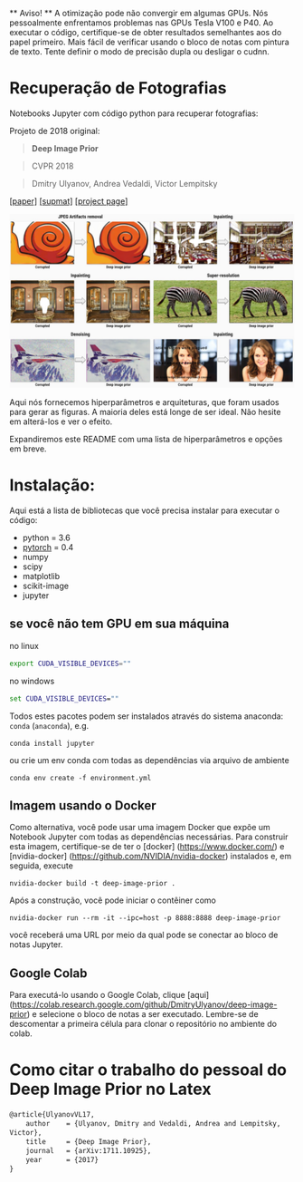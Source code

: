 ** Aviso! ** A otimização pode não convergir em algumas GPUs. Nós pessoalmente enfrentamos problemas nas GPUs Tesla V100 e P40. Ao executar o código, certifique-se de obter resultados semelhantes aos do papel primeiro. Mais fácil de verificar usando o bloco de notas com pintura de texto. Tente definir o modo de precisão dupla ou desligar o cudnn.

# Recuperação de Fotografias

Notebooks Jupyter com código python para recuperar fotografias:

Projeto de 2018 original:
> **Deep Image Prior**

> CVPR 2018

> Dmitry Ulyanov, Andrea Vedaldi, Victor Lempitsky


[[paper]](https://sites.skoltech.ru/app/data/uploads/sites/25/2018/04/deep_image_prior.pdf) [[supmat]](https://box.skoltech.ru/index.php/s/ib52BOoV58ztuPM) [[project page]](https://dmitryulyanov.github.io/deep_image_prior)

![](data/teaser_compiled.jpg)

Aqui nós fornecemos hiperparâmetros e arquiteturas, que foram usados para gerar as figuras. A maioria deles está longe de ser ideal. Não hesite em alterá-los e ver o efeito.

Expandiremos este README com uma lista de hiperparâmetros e opções em breve.

# Instalação:

Aqui está a lista de bibliotecas que você precisa instalar para executar o código:
- python = 3.6
- [pytorch](http://pytorch.org/) = 0.4
- numpy
- scipy
- matplotlib
- scikit-image
- jupyter

## se você não tem GPU em sua máquina

no linux
```bash
export CUDA_VISIBLE_DEVICES=""
```
no windows
```cmd
set CUDA_VISIBLE_DEVICES=""
```

Todos estes pacotes podem ser instalados através do sistema anaconda: `conda` (`anaconda`), e.g.
```
conda install jupyter
```


ou crie um env conda com todas as dependências via arquivo de ambiente

```
conda env create -f environment.yml
```

## Imagem usando o Docker

Como alternativa, você pode usar uma imagem Docker que expõe um Notebook Jupyter com todas as dependências necessárias. Para construir esta imagem, certifique-se de ter o [docker] (https://www.docker.com/) e [nvidia-docker] (https://github.com/NVIDIA/nvidia-docker) instalados e, em seguida, execute

```
nvidia-docker build -t deep-image-prior .
```

Após a construção, você pode iniciar o contêiner como

```
nvidia-docker run --rm -it --ipc=host -p 8888:8888 deep-image-prior
```

você receberá uma URL por meio da qual pode se conectar ao bloco de notas Jupyter.

## Google Colab

Para executá-lo usando o Google Colab, clique [aqui] (https://colab.research.google.com/github/DmitryUlyanov/deep-image-prior) e selecione o bloco de notas a ser executado. Lembre-se de descomentar a primeira célula para clonar o repositório no ambiente do colab.


# Como citar o trabalho do pessoal do **Deep Image Prior** no Latex
```
@article{UlyanovVL17,
    author    = {Ulyanov, Dmitry and Vedaldi, Andrea and Lempitsky, Victor},
    title     = {Deep Image Prior},
    journal   = {arXiv:1711.10925},
    year      = {2017}
}
```
